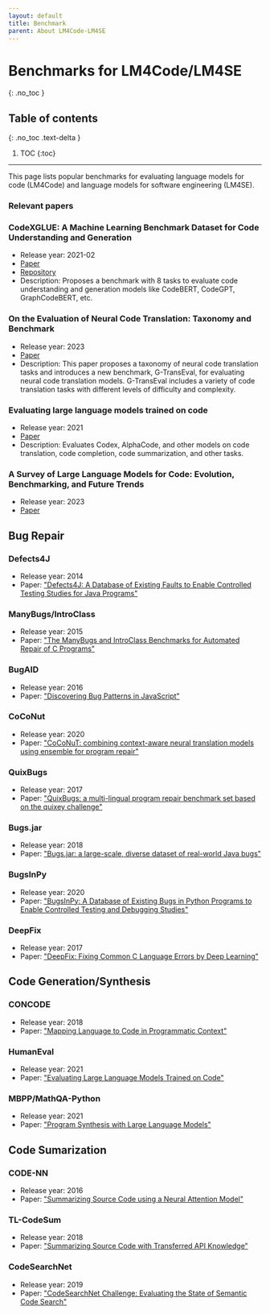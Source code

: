 ```yaml
---
layout: default
title: Benchmark
parent: About LM4Code-LM4SE
---
```

# Benchmarks for LM4Code/LM4SE
{: .no_toc }

## Table of contents
{: .no_toc .text-delta }

1. TOC
{:toc}

---

This page lists popular benchmarks for evaluating language models for code (LM4Code) and language models for software engineering (LM4SE).

### Relevant papers

### CodeXGLUE: A Machine Learning Benchmark Dataset for Code Understanding and Generation
- Release year: 2021-02
- [Paper](https://arxiv.org/abs/2102.04664)
- [Repository](https://github.com/microsoft/CodeXGLUE)
- Description: Proposes a benchmark with 8 tasks to evaluate code understanding and generation models like CodeBERT, CodeGPT, GraphCodeBERT, etc.

### On the Evaluation of Neural Code Translation: Taxonomy and Benchmark
- Release year: 2023
- [Paper](https://arxiv.org/abs/2308.08961)
- Description: This paper proposes a taxonomy of neural code translation tasks and introduces a new benchmark, G-TransEval, for evaluating neural code translation models. G-TransEval includes a variety of code translation tasks with different levels of difficulty and complexity.

### Evaluating large language models trained on code
- Release year: 2021
- [Paper](https://arxiv.org/abs/2107.03374)
- Description: Evaluates Codex, AlphaCode, and other models on code translation, code completion, code summarization, and other tasks.

### A Survey of Large Language Models for Code: Evolution, Benchmarking, and Future Trends
- Release year: 2023
- [Paper](https://arxiv.org/abs/2311.10372)


## Bug Repair
### Defects4J
- Release year: 2014
- Paper: ["Defects4J: A Database of Existing Faults to Enable Controlled Testing Studies for Java Programs"](https://dl.acm.org/doi/10.1145/2610384.2628055)

### ManyBugs/IntroClass
- Release year: 2015
- Paper: ["The ManyBugs and IntroClass Benchmarks for Automated Repair of C Programs"](https://ieeexplore.ieee.org/document/7153570)

### BugAID
- Release year: 2016
- Paper: ["Discovering Bug Patterns in JavaScript"](https://dl.acm.org/doi/10.1145/2950290.2950308)

### CoCoNut
- Release year: 2020
- Paper: ["CoCoNuT: combining context-aware neural translation models using ensemble for program repair"](https://dl.acm.org/doi/10.1145/3395363.3397369)

### QuixBugs
- Release year: 2017
- Paper: ["QuixBugs: a multi-lingual program repair benchmark set based on the quixey challenge"](https://dl.acm.org/doi/10.1145/3135932.3135941)

### Bugs.jar
- Release year: 2018
- Paper: ["Bugs.jar: a large-scale, diverse dataset of real-world Java bugs"](https://dl.acm.org/doi/10.1145/3196398.3196473)

### BugsInPy
- Release year: 2020
- Paper: ["BugsInPy: A Database of Existing Bugs in Python Programs to Enable Controlled Testing and Debugging Studies"](https://dl.acm.org/doi/abs/10.1145/3368089.3417943)

### DeepFix
- Release year: 2017
- Paper: ["DeepFix: Fixing Common C Language Errors by Deep Learning"](https://ojs.aaai.org/index.php/AAAI/article/view/10742)


## Code Generation/Synthesis

### CONCODE
- Release year: 2018
- Paper: ["Mapping Language to Code in Programmatic Context"](https://arxiv.org/abs/1808.09588)

### HumanEval
- Release year: 2021
- Paper: ["Evaluating Large Language Models Trained on Code"](https://arxiv.org/abs/2107.03374) 

### MBPP/MathQA-Python
- Release year: 2021
- Paper: ["Program Synthesis with Large Language Models"](https://arxiv.org/abs/2108.07732) 

## Code Sumarization
### CODE-NN
- Release year: 2016
- Paper: ["Summarizing Source Code using a Neural Attention Model"](https://aclanthology.org/P16-1195/)

### TL-CodeSum
- Release year: 2018
- Paper: ["Summarizing Source Code with Transferred API Knowledge"](https://www.ijcai.org/proceedings/2018/314)

### CodeSearchNet
- Release year: 2019
- Paper: ["CodeSearchNet Challenge: Evaluating the State of Semantic Code Search"](https://arxiv.org/abs/1909.09436)